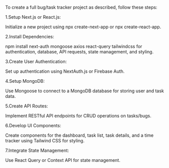 To create a full bug/task tracker project as described, follow these steps:

1.Setup Next.js or React.js:

Initialize a new project using npx create-next-app or npx create-react-app.

2.Install Dependencies:

npm install next-auth mongoose axios react-query tailwindcss for authentication, database, API requests, state management, and styling.

3.Create User Authentication:

Set up authentication using NextAuth.js or Firebase Auth.

4.Setup MongoDB:

Use Mongoose to connect to a MongoDB database for storing user and task data.

5.Create API Routes:

Implement RESTful API endpoints for CRUD operations on tasks/bugs.

6.Develop UI Components:

Create components for the dashboard, task list, task details, and a time tracker using Tailwind CSS for styling.

7.Integrate State Management:

Use React Query or Context API for state management.
